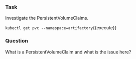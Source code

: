 ### Task
Investigate the PersistentVolumeClaims.

`kubectl get pvc --namespace=artifactory`{{execute}}

### Question
What is a PersistentVolumeClaim and what is the issue here?



 
